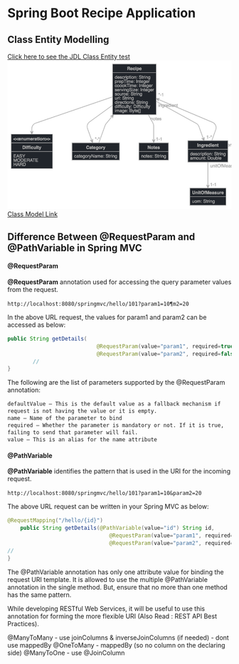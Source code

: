 # Spring Boot Recipe Application
 
 ## Class Entity Modelling

[Click here to see the JDL Class Entity test](readme/jhipster-jdl.jh)
![Class Model Diagram from JDL Studio](readme/jhipster-jdl.png)
[Class Model Link](http://www.jhipster.tech/jdl-studio/#/view/entity%20Recipie%20%7B%0A%09description%20String%2C%0A%09prepTime%20Integer%2C%0A%20%20%20%20coookTime%20Integer%2C%0A%20%20%20%20servingSize%20Integer%2C%0A%20%20%20%20source%20String%2C%0A%20%20%20%20url%20String%2C%0A%20%20%20%20directions%20String%2C%0A%20%20%20%20difficulty%20Difficulty%2C%0A%20%20%20%20image%20Byte%5B%5D%0A%7D%0A%0Aentity%20Category%20%7B%0A%09categoryName%20String%0A%7D%0A%0Aentity%20Ingredient%20%7B%0A%09description%20String%2C%0A%09amount%20Double%0A%7D%0A%0Aentity%20UnitOfMeasure%20%7B%0A%09uom%20String%0A%7D%0A%0Aentity%20Notes%20%7B%0A%09notes%20String%0A%7D%0A%0Aenum%20Difficulty%20%7B%0A%09EASY%2C%20MODERATE%2C%20HARD%0A%7D%0A%0Arelationship%20OneToOne%20%7B%0A%09%20Ingredient%20to%20UnitOfMeasure%0A%7D%0A%0Arelationship%20ManyToMany%20%7B%0A%09Recipie%20to%20Category%0A%7D%0A%0Arelationship%20OneToMany%20%7B%0A%09Recipie%20to%20Ingredient%0A%7D%0A%0Arelationship%20OneToOne%20%7B%0A%09Recipie%20to%20Notes%0A%7D%0A)


## Difference Between @RequestParam and @PathVariable in Spring MVC

#### @RequestParam

**@RequestParam** annotation used for accessing the query parameter values from the request.

`http://localhost:8080/springmvc/hello/101?param1=10¶m2=20`

In the above URL request, the values for param1 and param2 can be accessed as below:
```java
public String getDetails(
	                        @RequestParam(value="param1", required=true) String param1,
                            @RequestParam(value="param2", required=false) String param2){
        //
}
```

The following are the list of parameters supported by the @RequestParam annotation:

    defaultValue – This is the default value as a fallback mechanism if request is not having the value or it is empty.
    name – Name of the parameter to bind
    required – Whether the parameter is mandatory or not. If it is true, failing to send that parameter will fail.
    value – This is an alias for the name attribute

#### @PathVariable

**@PathVariable** identifies the pattern that is used in the URI for the incoming request.

`http://localhost:8080/springmvc/hello/101?param1=10&param2=20`

The above URL request can be written in your Spring MVC as below:
```java
@RequestMapping("/hello/{id}")
	public String getDetails(@PathVariable(value="id") String id,
	                            @RequestParam(value="param1", required=true) String param1,
	                            @RequestParam(value="param2", required=false) String param2){
//
}
```

The @PathVariable annotation has only one attribute value for binding the request URI template. It is allowed to use the multiple @PathVariable annotation in the single method. But, ensure that no more than one method has the same pattern.

While developing RESTful Web Services, it will be useful to use this annotation for forming the more flexible URI (Also Read : REST API Best Practices).


@ManyToMany - use joinColumns & inverseJoinColumns (if needed) - dont use mappedBy
@OneToMany - mappedBy (so no column on the declaring side)
@ManyToOne - use @JoinColumn